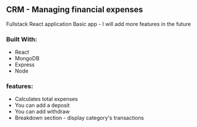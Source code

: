 
## CRM - Managing financial expenses

 Fullstack React application
 Basic app - I will add more features in the future

### Built With:
- React
- MongoDB
- Express
- Node

### features:

- Calculates total expenses
- You can add a deposit
- You can add withdraw
- Breakdown section - display category's transactions

